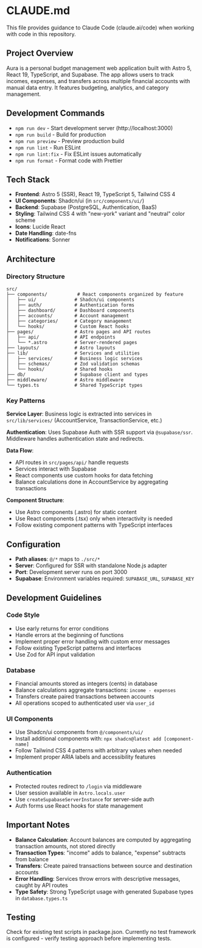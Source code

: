 # CLAUDE.md

This file provides guidance to Claude Code (claude.ai/code) when working with code in this repository.

## Project Overview

Aura is a personal budget management web application built with Astro 5, React 19, TypeScript, and Supabase. The app allows users to track incomes, expenses, and transfers across multiple financial accounts with manual data entry. It features budgeting, analytics, and category management.

## Development Commands

- `npm run dev` - Start development server (http://localhost:3000)
- `npm run build` - Build for production
- `npm run preview` - Preview production build
- `npm run lint` - Run ESLint
- `npm run lint:fix` - Fix ESLint issues automatically
- `npm run format` - Format code with Prettier

## Tech Stack

- **Frontend**: Astro 5 (SSR), React 19, TypeScript 5, Tailwind CSS 4
- **UI Components**: Shadcn/ui (in `src/components/ui/`)
- **Backend**: Supabase (PostgreSQL, Authentication, BaaS)
- **Styling**: Tailwind CSS 4 with "new-york" variant and "neutral" color scheme
- **Icons**: Lucide React
- **Date Handling**: date-fns
- **Notifications**: Sonner

## Architecture

### Directory Structure

```
src/
├── components/           # React components organized by feature
│   ├── ui/              # Shadcn/ui components
│   ├── auth/            # Authentication forms
│   ├── dashboard/       # Dashboard components
│   ├── accounts/        # Account management
│   ├── categories/      # Category management
│   └── hooks/           # Custom React hooks
├── pages/               # Astro pages and API routes
│   ├── api/             # API endpoints
│   └── *.astro          # Server-rendered pages
├── layouts/             # Astro layouts
├── lib/                 # Services and utilities
│   ├── services/        # Business logic services
│   ├── schemas/         # Zod validation schemas
│   └── hooks/           # Shared hooks
├── db/                  # Supabase client and types
├── middleware/          # Astro middleware
└── types.ts             # Shared TypeScript types
```

### Key Patterns

**Service Layer**: Business logic is extracted into services in `src/lib/services/` (AccountService, TransactionService, etc.)

**Authentication**: Uses Supabase Auth with SSR support via `@supabase/ssr`. Middleware handles authentication state and redirects.

**Data Flow**:

- API routes in `src/pages/api/` handle requests
- Services interact with Supabase
- React components use custom hooks for data fetching
- Balance calculations done in AccountService by aggregating transactions

**Component Structure**:

- Use Astro components (.astro) for static content
- Use React components (.tsx) only when interactivity is needed
- Follow existing component patterns with TypeScript interfaces

## Configuration

- **Path aliases**: `@/*` maps to `./src/*`
- **Server**: Configured for SSR with standalone Node.js adapter
- **Port**: Development server runs on port 3000
- **Supabase**: Environment variables required: `SUPABASE_URL`, `SUPABASE_KEY`

## Development Guidelines

### Code Style

- Use early returns for error conditions
- Handle errors at the beginning of functions
- Implement proper error handling with custom error messages
- Follow existing TypeScript patterns and interfaces
- Use Zod for API input validation

### Database

- Financial amounts stored as integers (cents) in database
- Balance calculations aggregate transactions: `income - expenses`
- Transfers create paired transactions between accounts
- All operations scoped to authenticated user via `user_id`

### UI Components

- Use Shadcn/ui components from `@/components/ui/`
- Install additional components with: `npx shadcn@latest add [component-name]`
- Follow Tailwind CSS 4 patterns with arbitrary values when needed
- Implement proper ARIA labels and accessibility features

### Authentication

- Protected routes redirect to `/login` via middleware
- User session available in `Astro.locals.user`
- Use `createSupabaseServerInstance` for server-side auth
- Auth forms use React hooks for state management

## Important Notes

- **Balance Calculation**: Account balances are computed by aggregating transaction amounts, not stored directly
- **Transaction Types**: "income" adds to balance, "expense" subtracts from balance
- **Transfers**: Create paired transactions between source and destination accounts
- **Error Handling**: Services throw errors with descriptive messages, caught by API routes
- **Type Safety**: Strong TypeScript usage with generated Supabase types in `database.types.ts`

## Testing

Check for existing test scripts in package.json. Currently no test framework is configured - verify testing approach before implementing tests.
